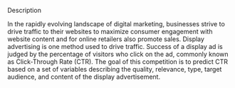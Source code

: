 Description

In the rapidly evolving landscape of digital marketing, businesses strive to drive traffic to their websites to maximize consumer engagement with website content and for online retailers also promote sales. Display advertising is one method used to drive traffic. Success of a display ad is judged by the percentage of visitors who click on the ad, commonly known as Click-Through Rate (CTR). The goal of this competition is to predict CTR based on a set of variables describing the quality, relevance, type, target audience, and content of the display advertisement.

